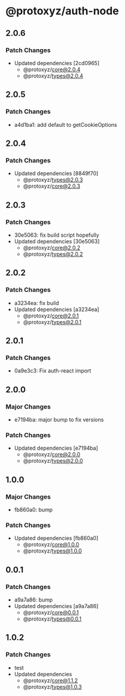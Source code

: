 # @protoxyz/auth-node

## 2.0.6

### Patch Changes

-   Updated dependencies [2cd0965]
    -   @protoxyz/core@2.0.4
    -   @protoxyz/types@2.0.4

## 2.0.5

### Patch Changes

-   a4d1ba1: add default to getCookieOptions

## 2.0.4

### Patch Changes

-   Updated dependencies [8849f70]
    -   @protoxyz/types@2.0.3
    -   @protoxyz/core@2.0.3

## 2.0.3

### Patch Changes

-   30e5063: fix build script hopefully
-   Updated dependencies [30e5063]
    -   @protoxyz/core@2.0.2
    -   @protoxyz/types@2.0.2

## 2.0.2

### Patch Changes

-   a3234ea: fix build
-   Updated dependencies [a3234ea]
    -   @protoxyz/core@2.0.1
    -   @protoxyz/types@2.0.1

## 2.0.1

### Patch Changes

-   0a9e3c3: Fix auth-react import

## 2.0.0

### Major Changes

-   e7194ba: major bump to fix versions

### Patch Changes

-   Updated dependencies [e7194ba]
    -   @protoxyz/core@2.0.0
    -   @protoxyz/types@2.0.0

## 1.0.0

### Major Changes

-   fb860a0: bump

### Patch Changes

-   Updated dependencies [fb860a0]
    -   @protoxyz/core@1.0.0
    -   @protoxyz/types@1.0.0

## 0.0.1

### Patch Changes

-   a9a7a86: bump
-   Updated dependencies [a9a7a86]
    -   @protoxyz/core@0.0.1
    -   @protoxyz/types@0.0.1

## 1.0.2

### Patch Changes

-   test
-   Updated dependencies
    -   @protoxyz/core@1.1.2
    -   @protoxyz/types@1.0.3
